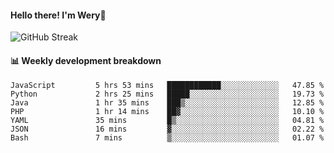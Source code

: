 #### Hello there! I'm Wery👋


![GitHub Streak](https://github-readme-streak-stats.herokuapp.com/?user=weryzebra-yue&theme=swift&hide_border=false&include_all_commits=true)



#### 📊 Weekly development breakdown
<!--START_SECTION:waka-->

```text
JavaScript         5 hrs 53 mins   ████████████░░░░░░░░░░░░░   47.85 %
Python             2 hrs 25 mins   █████░░░░░░░░░░░░░░░░░░░░   19.73 %
Java               1 hr 35 mins    ███▒░░░░░░░░░░░░░░░░░░░░░   12.85 %
PHP                1 hr 14 mins    ██▓░░░░░░░░░░░░░░░░░░░░░░   10.10 %
YAML               35 mins         █▒░░░░░░░░░░░░░░░░░░░░░░░   04.81 %
JSON               16 mins         ▓░░░░░░░░░░░░░░░░░░░░░░░░   02.22 %
Bash               7 mins          ▒░░░░░░░░░░░░░░░░░░░░░░░░   01.07 %
```

<!--END_SECTION:waka-->

